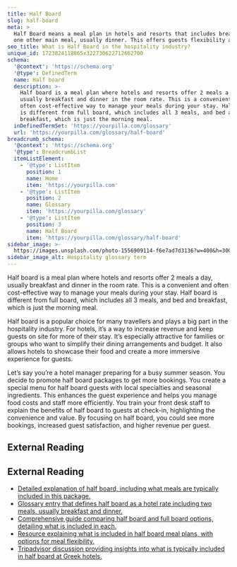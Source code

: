 ```yaml
---
title: Half Board
slug: half-board
meta: >
  Half Board means a meal plan in hotels and resorts that includes breakfast and
  one other main meal, usually dinner. This offers guests flexibility and value.
seo_title: What is Half Board in the hospitality industry?
unique_id: 1723824118865x322730622712662700
schema:
  '@context': 'https://schema.org'
  '@type': DefinedTerm
  name: Half board
  description: >-
    Half board is a meal plan where hotels and resorts offer 2 meals a day,
    usually breakfast and dinner in the room rate. This is a convenient and
    often cost-effective way to manage your meals during your stay. Half board
    is different from full board, which includes all 3 meals, and bed and
    breakfast, which is just the morning meal.
  inDefinedTermSet: 'https://yourpilla.com/glossary'
  url: 'https://yourpilla.com/glossary/half-board'
breadcrumb_schema:
  '@context': 'https://schema.org'
  '@type': BreadcrumbList
  itemListElement:
    - '@type': ListItem
      position: 1
      name: Home
      item: 'https://yourpilla.com'
    - '@type': ListItem
      position: 2
      name: Glossary
      item: 'https://yourpilla.com/glossary'
    - '@type': ListItem
      position: 3
      name: Half Board
      item: 'https://yourpilla.com/glossary/half-board'
sidebar_image: >-
  https://images.unsplash.com/photo-1556909114-f6e7ad7d3136?w=400&h=300&fit=crop&auto=format
sidebar_image_alt: Hospitality glossary term
---
```


Half board is a meal plan where hotels and resorts offer 2 meals a day, usually breakfast and dinner in the room rate. This is a convenient and often cost-effective way to manage your meals during your stay. Half board is different from full board, which includes all 3 meals, and bed and breakfast, which is just the morning meal.

Half board is a popular choice for many travellers and plays a big part in the hospitality industry. For hotels, it’s a way to increase revenue and keep guests on site for more of their stay. It’s especially attractive for families or groups who want to simplify their dining arrangements and budget. It also allows hotels to showcase their food and create a more immersive experience for guests.

Let’s say you’re a hotel manager preparing for a busy summer season. You decide to promote half board packages to get more bookings. You create a special menu for half board guests with local specialties and seasonal ingredients. This enhances the guest experience and helps you manage food costs and staff more efficiently. You train your front desk staff to explain the benefits of half board to guests at check-in, highlighting the convenience and value. By focusing on half board, you could see more bookings, increased guest satisfaction, and higher revenue per guest.

## External Reading



## External Reading

*   [Detailed explanation of half board, including what meals are typically included in this package.](https://www.hotelcontractbeds.co.uk/blog/what-is-half-board)
*   [Glossary entry that defines half board as a hotel rate including two meals, usually breakfast and dinner.](https://www.altexsoft.com/glossary/half-board/)
*   [Comprehensive guide comparing half board and full board options, detailing what is included in each.](https://www.cvent.com/uk/blog/hospitality/half-board-vs-full-board#:~:text=Half%20board%20includes%20two%20meals,those%20on%20a%20long%20outing.)
*   [Resource explaining what is included in half board meal plans, with options for meal flexibility.](https://www.mercuryholidays.co.uk/help/before-you-book/what-does-each-meal-plan-include#:~:text=Half%20board%20This%20board%20basis,breakfast%2Fdinner%20and%20lunch%20instead.)
*   [Tripadvisor discussion providing insights into what is typically included in half board at Greek hotels.](https://www.tripadvisor.com/FAQ_Answers-g775923-d1168254-t3028409-Hi_what_is_generally_included_in_the_Half_Board.html#:~:text=Half%20board%20is%20breakfast%20and,excellent%20and%20the%20staff%20terrific.)
